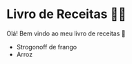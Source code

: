 # Livro de Receitas :man_cook:

Olá! Bem vindo ao meu livro de receitas :wave:

- Strogonoff de frango
- Arroz
